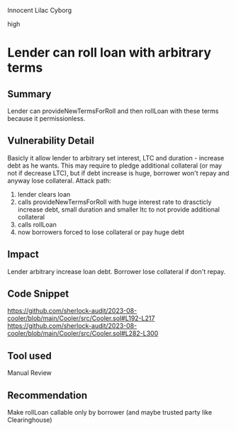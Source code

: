 Innocent Lilac Cyborg

high

# Lender can roll loan with arbitrary terms
## Summary
Lender can provideNewTermsForRoll and then rollLoan with these terms because it permissionless. 

## Vulnerability Detail
Basicly it allow lender to arbitrary set interest, LTC and duration - increase debt as he wants. This may require to pledge additional collateral (or may not if decrease LTC), but if debt increase is huge, borrower won't repay and anyway lose collateral. 
Attack path: 
1. lender clears loan
2. calls provideNewTermsForRoll with huge interest rate to drascticly increase debt, small duration and smaller ltc to not provide additional collateral
3. calls rollLoan
4. now borrowers forced to lose collateral or pay huge debt

## Impact
Lender arbitrary increase loan debt. Borrower lose collateral if don't repay.

## Code Snippet
https://github.com/sherlock-audit/2023-08-cooler/blob/main/Cooler/src/Cooler.sol#L192-L217
https://github.com/sherlock-audit/2023-08-cooler/blob/main/Cooler/src/Cooler.sol#L282-L300
## Tool used
Manual Review

## Recommendation
Make rollLoan callable only by borrower (and maybe trusted party like Clearinghouse)